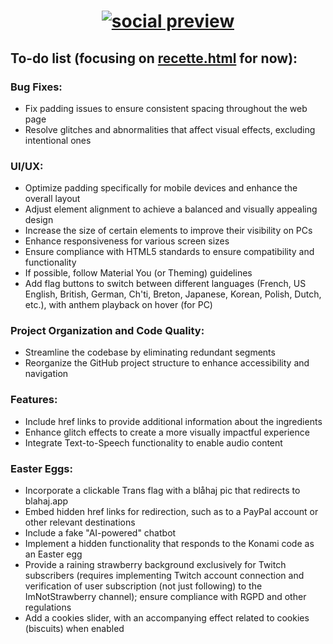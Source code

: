 # <div align="center"><a href="https://anaelle.dev"><img src="https://github.com/anaelle-dev/anaelle.dev/assets/63869398/e94f9a49-5dc1-4c38-be72-f43e4641555f" alt="social preview"></a>

## To-do list (focusing on [recette.html](https://www.anaelle.dev/recette.html) for now):

### Bug Fixes:

- Fix padding issues to ensure consistent spacing throughout the web page
- Resolve glitches and abnormalities that affect visual effects, excluding intentional ones


### UI/UX:

- Optimize padding specifically for mobile devices and enhance the overall layout
- Adjust element alignment to achieve a balanced and visually appealing design
- Increase the size of certain elements to improve their visibility on PCs
- Enhance responsiveness for various screen sizes
- Ensure compliance with HTML5 standards to ensure compatibility and functionality
- If possible, follow Material You (or Theming) guidelines
- Add flag buttons to switch between different languages (French, US English, British, German, Ch'ti, Breton, Japanese, Korean, Polish, Dutch, etc.), with anthem playback on hover (for PC)


### Project Organization and Code Quality:

- Streamline the codebase by eliminating redundant segments
- Reorganize the GitHub project structure to enhance accessibility and navigation


### Features:

- Include href links to provide additional information about the ingredients
- Enhance glitch effects to create a more visually impactful experience
- Integrate Text-to-Speech functionality to enable audio content


### Easter Eggs:

- Incorporate a clickable Trans flag with a blåhaj pic that redirects to blahaj.app
- Embed hidden href links for redirection, such as to a PayPal account or other relevant destinations
- Include a fake "AI-powered" chatbot
- Implement a hidden functionality that responds to the Konami code as an Easter egg
- Provide a raining strawberry background exclusively for Twitch subscribers (requires implementing Twitch account connection and verification of user subscription (not just following) to the ImNotStrawberry channel); ensure compliance with RGPD and other regulations
- Add a cookies slider, with an accompanying effect related to cookies (biscuits) when enabled
